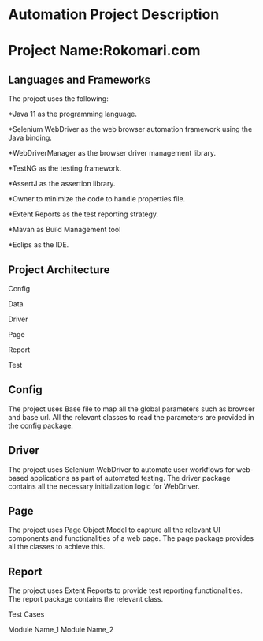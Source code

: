 # Automation Project Description

# Project Name:Rokomari.com

## Languages and Frameworks

The project uses the following:

*Java 11 as the programming language.

*Selenium WebDriver as the web browser automation framework using the Java binding.

*WebDriverManager as the browser driver management library.

*TestNG as the testing framework.

*AssertJ as the assertion library.

*Owner to minimize the code to handle properties file.

*Extent Reports as the test reporting strategy.

*Mavan as Build Management tool

*Eclips as the IDE.

## Project Architecture

Config

Data

Driver

Page

Report

Test

## Config

The project uses Base file to map all the global parameters such as browser and base url. All the relevant classes to read the parameters are provided in the config package.

## Driver

The project uses Selenium WebDriver to automate user workflows for web-based applications as part of automated testing. The driver package contains all the necessary initialization logic for WebDriver.

## Page

The project uses Page Object Model to capture all the relevant UI components and functionalities of a web page. The page package provides all the classes to achieve this.

## Report

The project uses Extent Reports to provide test reporting functionalities. The report package contains the relevant class.

Test Cases

Module Name_1
Module Name_2

